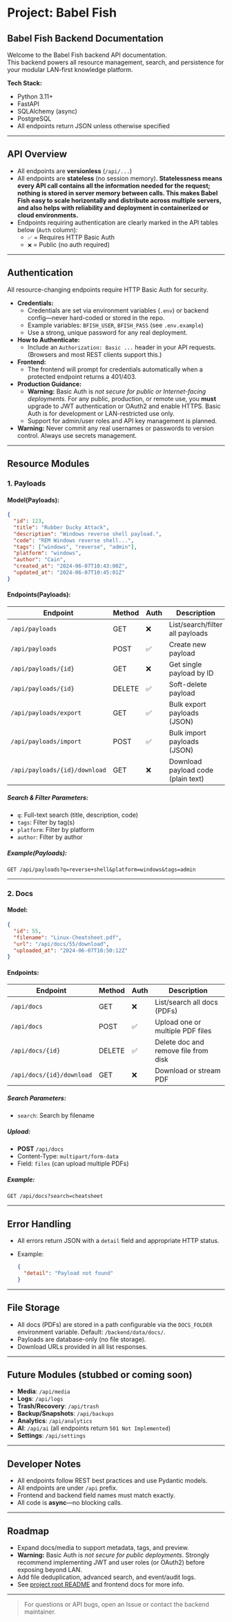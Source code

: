 # Project: Babel Fish

## Babel Fish Backend Documentation

Welcome to the Babel Fish backend API documentation.  
This backend powers all resource management, search, and persistence for your modular LAN-first knowledge platform.

**Tech Stack:**  

- Python 3.11+
- FastAPI
- SQLAlchemy (async)
- PostgreSQL
- All endpoints return JSON unless otherwise specified

---

## API Overview

- All endpoints are **versionless** (`/api/...`)
- All endpoints are **stateless** (no session memory). **Statelessness means every API call contains all the information needed for the request; nothing is stored in server memory between calls. This makes Babel Fish easy to scale horizontally and distribute across multiple servers, and also helps with reliability and deployment in containerized or cloud environments.**
- Endpoints requiring authentication are clearly marked in the API tables below (`Auth` column):
  - `✅` = Requires HTTP Basic Auth
  - `❌` = Public (no auth required)

---

## Authentication

All resource-changing endpoints require HTTP Basic Auth for security.

- **Credentials:**
  - Credentials are set via environment variables (`.env`) or backend config—never hard-coded or stored in the repo.
  - Example variables: `BFISH_USER`, `BFISH_PASS` (see `.env.example`)
  - Use a strong, unique password for any real deployment.
- **How to Authenticate:**
  - Include an `Authorization: Basic ...` header in your API requests. (Browsers and most REST clients support this.)
- **Frontend:**
  - The frontend will prompt for credentials automatically when a protected endpoint returns a 401/403.
- **Production Guidance:**
  - **Warning:** Basic Auth is *not secure for public or Internet-facing deployments.* For any public, production, or remote use, you **must** upgrade to JWT authentication or OAuth2 and enable HTTPS. Basic Auth is for development or LAN-restricted use only.
  - Support for admin/user roles and API key management is planned.
- **Warning:** Never commit any real usernames or passwords to version control. Always use secrets management.

---

## Resource Modules

### 1. Payloads

#### **Model(Payloads):**

```json
{
  "id": 123,
  "title": "Rubber Ducky Attack",
  "description": "Windows reverse shell payload.",
  "code": "REM Windows reverse shell...",
  "tags": ["windows", "reverse", "admin"],
  "platform": "windows",
  "author": "Cain",
  "created_at": "2024-06-07T10:43:00Z",
  "updated_at": "2024-06-07T10:45:01Z"
}
```

#### **Endpoints(Payloads):**

| Endpoint                          | Method | Auth | Description                                |
|------------------------------------|--------|------|--------------------------------------------|
| `/api/payloads`                   | GET    | ❌   | List/search/filter all payloads            |
| `/api/payloads`                   | POST   | ✅   | Create new payload                         |
| `/api/payloads/{id}`              | GET    | ❌   | Get single payload by ID                   |
| `/api/payloads/{id}`              | DELETE | ✅   | Soft-delete payload                        |
| `/api/payloads/export`            | GET    | ✅   | Bulk export payloads (JSON)                |
| `/api/payloads/import`            | POST   | ✅   | Bulk import payloads (JSON)                |
| `/api/payloads/{id}/download`     | GET    | ❌   | Download payload code (plain text)         |

##### **Search & Filter Parameters:**

- `q`: Full-text search (title, description, code)
- `tags`: Filter by tag(s)
- `platform`: Filter by platform
- `author`: Filter by author

##### **Example(Payloads):**

```http
GET /api/payloads?q=reverse+shell&platform=windows&tags=admin
```

---

### 2. Docs

#### **Model:**

```json
{
  "id": 55,
  "filename": "Linux-Cheatsheet.pdf",
  "url": "/api/docs/55/download",
  "uploaded_at": "2024-06-07T10:50:12Z"
}
```

#### **Endpoints:**

| Endpoint                        | Method | Auth | Description                              |
|----------------------------------|--------|------|------------------------------------------|
| `/api/docs`                     | GET    | ❌   | List/search all docs (PDFs)              |
| `/api/docs`                     | POST   | ✅   | Upload one or multiple PDF files         |
| `/api/docs/{id}`                | DELETE | ✅   | Delete doc and remove file from disk     |
| `/api/docs/{id}/download`       | GET    | ❌   | Download or stream PDF                   |

##### **Search Parameters:**

- `search`: Search by filename

##### **Upload:**

- **POST** `/api/docs`
- Content-Type: `multipart/form-data`
- Field: `files` (can upload multiple PDFs)

##### **Example:**

```http
GET /api/docs?search=cheatsheet
```

---

## Error Handling

- All errors return JSON with a `detail` field and appropriate HTTP status.
- Example:

  ```json
  {
    "detail": "Payload not found"
  }
  ```

---

## File Storage

- All docs (PDFs) are stored in a path configurable via the `DOCS_FOLDER` environment variable. Default: `/backend/data/docs/`.
- Payloads are database-only (no file storage).
- Download URLs provided in all list responses.

---

## Future Modules (stubbed or coming soon)

- **Media**: `/api/media`
- **Logs**: `/api/logs`
- **Trash/Recovery**: `/api/trash`
- **Backup/Snapshots**: `/api/backups`
- **Analytics**: `/api/analytics`
- **AI**: `/api/ai` (all endpoints return `501 Not Implemented`)
- **Settings**: `/api/settings`

---

## Developer Notes

- All endpoints follow REST best practices and use Pydantic models.
- All endpoints are under `/api` prefix.
- Frontend and backend field names must match exactly.
- All code is **async**—no blocking calls.

---

## Roadmap

- Expand docs/media to support metadata, tags, and preview.
- **Warning:** Basic Auth is *not secure for public deployments*. Strongly recommend implementing JWT and user roles (or OAuth2) before exposing beyond LAN.
- Add file deduplication, advanced search, and event/audit logs.
- See [project root README](/README.md) and frontend docs for more info.

---

> For questions or API bugs, open an Issue or contact the backend maintainer.
